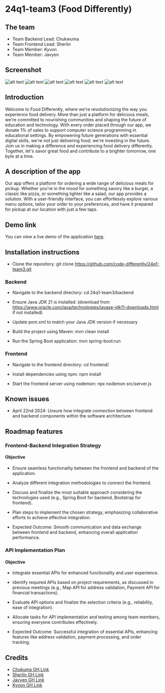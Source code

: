 # 24q1-team3  (Food Differently) 
## The team
    
* Team Backend Lead: Chukwuma
* Team Frontend Lead: Sherlin
* Team Member: Kyvon
* Team Member: Javyen 

    
## Screenshot

![alt text](../24q1-team3/FDScreenShots/AboutUs.png)
![alt text](../24q1-team3/FDScreenShots/ContactUs.png)
![alt text](../24q1-team3/FDScreenShots/FrontBottom.png)
![alt text](../24q1-team3/FDScreenShots/FrontMiddle.png)
![alt text](../24q1-team3/FDScreenShots/FrontTop.png)
![alt text](../24q1-team3/FDScreenShots/Nearby.png)

## Introduction

Welcome to Food Differently, where we're revolutionizing the way you experience food delivery. More than just a platform for delicious meals, we're committed to nourishing communities and shaping the future of education and technology. With every order placed through our app, we donate 1% of sales to support computer science programming in educational settings. By empowering future generations with essential digital skills, we're not just delivering food; we're investing in the future. Join us in making a difference and experiencing food delivery differently. Together, let's savor great food and contribute to a brighter tomorrow, one byte at a time.

## A description of the app

Our app offers a platform for ordering a wide range of delicious meals for pickup. Whether you're in the mood for something savory like a burger, a classic like pizza, or something lighter like a salad, our app provides a solution. With a user-friendly interface, you can effortlessly explore various menu options, tailor your order to your preferences, and have it prepared for pickup at our location with just a few taps.


## Demo link

You can view a live demo of the application [here](https://fooddifferently.netlify.app).

## Installation instructions

- Clone the repository:
git clone https://github.com/code-differently/24q1-team3.git

### Backend

- Navigate to the backend directory:
cd 24q1-team3/backend

- Ensure Java JDK 21 is installed: (download from https://www.oracle.com/java/technologies/javase-jdk11-downloads.html if not installed)

- Update pom.xml to match your Java JDK version if necessary

- Build the project using Maven:
mvn clean install

- Run the Spring Boot application:
mvn spring-boot:run


### Frontend

- Navigate to the frontend directory:
cd frontend/

- Install dependencies using npm:
npm install

- Start the frontend server using nodemon:
npx nodemon src/server.js


## Known issues

* April 22nd 2024: Unsure how integrate connection between frontend and backend components within the software architecture.

## Roadmap features

### Frontend-Backend Integration Strategy

#### Objective
* Ensure seamless functionality between the frontend and backend of the application.

* Analyze different integration methodologies to connect the frontend.

* Discuss and finalize the most suitable approach considering the technologies used (e.g., Spring Boot for backend, Bootstrap for frontend).

* Plan steps to implement the chosen strategy, emphasizing collaborative efforts to achieve effective integration.

* Expected Outcome: Smooth communication and data exchange between frontend and backend, enhancing overall application performance.

### API Implementation Plan

#### Objective
* Integrate essential APIs for enhanced functionality and user experience.

* Identify required APIs based on project requirements, as discussed in previous meetings (e.g., Map API for address validation, Payment API for financial transactions).

* Evaluate API options and finalize the selection criteria (e.g., reliability, ease of integration).

* Allocate tasks for API implementation and testing among team members, ensuring everyone contributes effectively.

* Expected Outcome: Successful integration of essential APIs, enhancing features like address validation, payment processing, and order tracking.

## Credits 
   - [Chukuma GH Link](https://github.com/cibezim)
   - [Sherlin GH Link](https://github.com/SherllinT)
   - [Javyen GH Link](https://github.com/javyW)
   - [Kyvon GH Link](https://github.com/KRose77) 